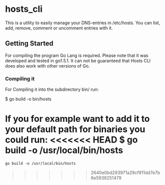 # hosts_cli

This is a utility to easily manage your DNS-entries in /etc/hosts. You can list, add, remove, comment or uncomment entries with it.

## Getting Started
For compiling the program Go Lang is required. Please note that it was developed and tested in go1.5.1. It can not be guaranteed that Hosts CLI does also work with other versions of Go.

### Compiling it

For Compiling it into the subdirectory bin/ run:

  $ go build -o bin/hosts

If you for example want to add it to your default path for binaries you could run:
<<<<<<< HEAD
  $ go build -o /usr/local/bin/hosts
=======
    go build -o /usr/local/bin/hosts
>>>>>>> 2640e0bd293971a29cf911dd7e7b6e5938251479

